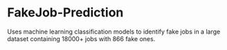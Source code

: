 # FakeJob-Prediction
Uses machine learning classification models to identify fake jobs in a large dataset containing 18000+ jobs with 866 fake ones.
